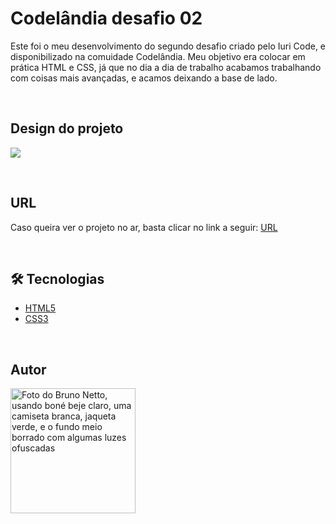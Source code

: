 # Codelândia desafio 02
Este foi o meu desenvolvimento do segundo desafio criado pelo Iuri Code, e disponibilizado na comuidade Codelândia.
Meu objetivo era colocar em prática HTML e CSS, já que no dia a dia de trabalho acabamos trabalhando com coisas mais avançadas, e acamos deixando a base de lado.

</br>

## Design do projeto

![](https://github.com/nettobruno/codelandia-desafio-01/assets/38847034/88376e68-4f5f-4f47-b55f-ca2e868ae56e)


</br>

## URL

Caso queira ver o projeto no ar, basta clicar no link a seguir: [URL](https://codelandia-desafio-01-nettobruno.vercel.app/)

</br>

## 🛠 Tecnologias

- [HTML5](https://developer.mozilla.org/pt-BR/docs/Web/HTML)
- [CSS3](https://developer.mozilla.org/pt-BR/docs/Web/CSS)

</br>

## Autor

<a href="https://www.linkedin.com/in/bruno-netto-77434b187/">
  <img src="https://avatars.githubusercontent.com/u/38847034?v=4" width="200px" alt="Foto do Bruno Netto, usando boné beje claro, uma camiseta branca, jaqueta verde, e o fundo meio borrado com algumas luzes ofuscadas"/>
</a>

